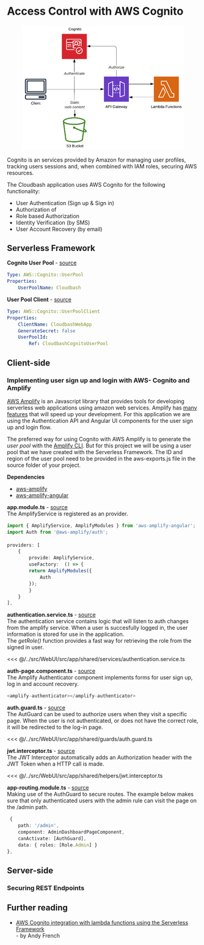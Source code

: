 # Access Control with AWS Cognito
<figure>
  <img src='../../assets/images/cognito.png'>
  <figcaption></figcaption>
</figure>
Cognito is an services provided by Amazon for managing user profiles, tracking users sessions and, when combined with IAM roles, securing AWS resources. 

The Cloudbash application uses AWS Cognito for the following functionality:
- User Authentication (Sign up  & Sign in)
- Authorization of 
- Role based Authorization
- Identity Verification (by SMS)
- User Account Recovery (by email)


## Serverless Framework
**Cognito User Pool** - [source](https://github.com/BobvD/Cloudbash/blob/dev/src/Lambda/serverless/resources/CognitoUserPool.yml)
``` yaml
Type: AWS::Cognito::UserPool
Properties:
    UserPoolName: Cloudbash
``` 
**User Pool Client** - [source](https://github.com/BobvD/Cloudbash/blob/dev/src/Lambda/serverless/resources/CognitoUserPoolClient.yml)
``` yaml
Type: AWS::Cognito::UserPoolClient
Properties:
    ClientName: CloudbashWebApp
    GenerateSecret: false
    UserPoolId:
        Ref: CloudbashCognitoUserPool
```
## Client-side
### Implementing user sign up and login with AWS- Cognito and Amplify

[AWS Amplify](https://aws.amazon.com/amplify/) is an Javascript library that provides tools for developing serverless web applications using amazon web services. Amplify has [many features](https://docs.amplify.aws/) that will speed up your development. For this application we are using the Authentication API and Angular UI components for the user sign up and login flow.

The preferred way for using Cognito with AWS Amplify is to generate the *user pool* with the [Amplify CLI](https://github.com/aws-amplify/amplify-cli). But for this project we will be using a user pool that we have created with the Serverless Framework. The ID and region of the user pool need to be provided in the aws-exports.js file in the source folder of your project.

**Dependencies**
- [aws-amplify](https://www.npmjs.com/package/aws-amplify)
- [aws-amplify-angular](https://www.npmjs.com/package/aws-amplify-angular)
  
**app.module.ts** - [source](https://github.com/BobvD/Cloudbash/blob/dev/src/WebUI/src/app/app.module.ts)<br />
The AmplifyService is registered as an provider.
``` ts
import { AmplifyService, AmplifyModules } from 'aws-amplify-angular';
import Auth from '@aws-amplify/auth'; 

providers: [
    {
        provide: AmplifyService,
        useFactory:  () => {
        return AmplifyModules({
            Auth
        });
        }
    }
],
```
**authentication.service.ts** - [source](https://github.com/BobvD/Cloudbash/blob/dev/src/WebUI/src/app/shared/services/authentication.service.ts)<br />
The authentication service contains logic that will listen to auth changes from the amplify service. When a user is succesfully logged in, the user information is stored for use in the application. </br> The *getRole()* function provides a fast way for retrieving the role from the signed in user. 

<<< @/../src/WebUI/src/app/shared/services/authentication.service.ts

**auth-page.component.ts** - [source](https://github.com/BobvD/Cloudbash/blob/dev/src/WebUI/src/app/modules/auth/pages/auth-page/auth-page.component.html) <br />
The Amplify Authenticator component implements forms for user sign up, log in and account recovery.
``` ts
<amplify-authenticator></amplify-authenticator>
```

**auth.guard.ts** - [source](https://github.com/BobvD/Cloudbash/blob/dev/src/WebUI/src/app/shared/guards/auth.guard.ts) <br />
The AutGuard can be used to authorize users when they visit a specific page. When the user is not authenticated, or does not have the correct role, it will be redirected to the log-in page.

<<< @/../src/WebUI/src/app/shared/guards/auth.guard.ts

**jwt.interceptor.ts** - [source](https://github.com/BobvD/Cloudbash/blob/dev/src/WebUI/src/app/shared/helpers/jwt.interceptor.ts) <br />
The JWT Interceptor automatically adds an Authorization header with the JWT Token when a HTTP call is made.

<<< @/../src/WebUI/src/app/shared/helpers/jwt.interceptor.ts

**app-routing.module.ts** - [source]() <br />
Making use of the AuthGuard to secure routes. The example below makes sure that only authenticated users with the admin rule can visit the page on the /admin path.
``` ts
 {
    path: '/admin',
    component: AdminDashboardPageComponent,
    canActivate: [AuthGuard],
    data: { roles: [Role.Admin] }
},
```
## Server-side
### Securing REST Endpoints



## Further reading
- [AWS Cognito integration with lambda functions using the Serverless Framework](http://www.andyfrench.info/2018/10/aws-cognito-integration-with-lambda.html) <br /> - by Andy French